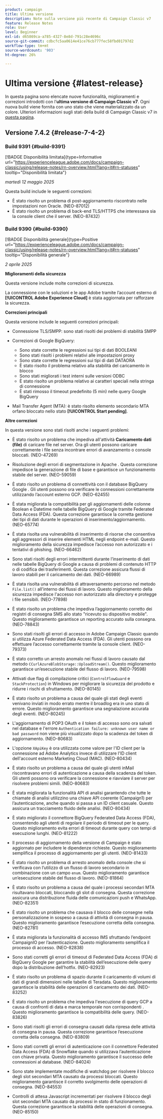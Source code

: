 ```yaml
---
product: campaign
title: Ultima versione
description: Note sulla versione più recente di Campaign Classic v7
feature: Release Notes
role: User
level: Beginner
exl-id: d65869ca-a785-4327-8e8d-791c28e4696c
source-git-commit: cdbcfc5aa0614e41ce76cb777fec58fbd01797d2
workflow-type: tm+mt
source-wordcount: '903'
ht-degree: 26%

---
```


# Ultima versione {#latest-release}

In questa pagina sono elencate nuove funzionalità, miglioramenti e correzioni introdotti con l’**ultima versione di Campaign Classic v7**. Ogni nuova build viene fornita con uno stato che viene materializzato da un colore. Ulteriori informazioni sugli stati della build di Campaign Classic v7 in [questa pagina](rn-overview.md).

## Versione 7.4.2  {#release-7-4-2}

### Build 9391 {#build-9391}

[!BADGE Disponibilità limitata]{type=Informative url="https://experienceleague.adobe.com/docs/campaign-classic/using/release-notes/rn-overview.html?lang=it#rn-statuses" tooltip="Disponibilità limitata"}

_martedì 12 maggio 2025_

Questa build include le seguenti correzioni:

* È stato risolto un problema di post-aggiornamento riscontrato nelle impostazioni non Oracle. (NEO-87012)
* È stato risolto un problema di back-end TLS/HTTPS che interessava sia la console client che il server. (NEO-87432)

### Build 9390 {#build-9390}

[!BADGE Disponibilità generale]{type=Positive url="https://experienceleague.adobe.com/docs/campaign-classic/using/release-notes/rn-overview.html?lang=it#rn-statuses" tooltip="Disponibilità generale"}

_2 aprile 2025_

<!--
### Compatibility updates {#comp-7-4-2}

This release comes with the following compatibility updates:

* JQuery library update: fixes multiple UI issues (reports, web apps)
* PostgreSQL 15 and 16

-->

**Miglioramenti della sicurezza**

Questa versione include molte correzioni di sicurezza.

La connessione con le soluzioni e le app Adobe tramite l’account esterno di **[!UICONTROL Adobe Experience Cloud]** è stata aggiornata per rafforzare la sicurezza.

**Correzioni principali**

Questa versione include le seguenti correzioni principali:

* Connessione TLS/SMPP: sono stati risolti dei problemi di stabilità SMPP

* Correzioni di Google BigQuery:

   * Sono state corrette le regressioni sui tipi di dati BOOLEANI
   * Sono stati risolti i problemi relativi alle impostazioni proxy
   * Sono state corrette le regressioni sui tipi di dati DATAORA
   * È stato risolto il problema relativo alla stabilità del caricamento in blocco
   * Sono stati migliorati i test interni sulle versioni ODBC
   * È stato risolto un problema relativo ai caratteri speciali nella stringa di connessione
   * È stati rimosso il timeout predefinito (5 min) nelle query Google BigQuery

* Mail Transfer Agent (MTA): è stato risolto elemento secondario MTA orfano bloccato nello stato **[!UICONTROL Start pending]**.


**Altre correzioni**

In questa versione sono stati risolti anche i seguenti problemi:

* È stato risolto un problema che impediva all&#39;attività **Caricamento dati (file)** di caricare file nel server<!--after an upgrade to version 8.3.8-->. Ora gli utenti possono caricare correttamente i file senza incontrare errori di avanzamento o console bloccati. (NEO-47269)

* Risoluzione degli errori di segmentazione in Apache <!--following an upgrade to Adobe Campaign Classic 7.2.2 build 9349-->. Questa correzione impedisce la generazione di file di base e garantisce un funzionamento stabile del server. (NEO-59059)

* È stato risolto un problema di connettività con il database BigQuery Google <!--after upgrading to version 7.3.3 build 9359-->. Gli utenti possono ora verificare le connessioni correttamente utilizzando l’account esterno GCP. (NEO-62455)

* È stata migliorata la compatibilità per gli aggiornamenti delle colonne Boolean e Datetime nelle tabelle BigQuery di Google tramite Federated Data Access (FDA). Questa correzione garantisce la corretta gestione dei tipi di dati durante le operazioni di inserimento/aggiornamento. (NEO-65774)

* È stata risolta una vulnerabilità di inserimento di risorse che consentiva agli aggressori di inserire elementi HTML negli endpoint e-mail. Questo miglioramento della sicurezza impedisce l’accesso non autorizzato e i tentativi di phishing. (NEO-66462)

* Sono stati risolti degli errori intermittenti durante l’inserimento di dati nelle tabelle BigQuery di Google a causa di problemi di contenuto HTTP o di codifica dei trasferimenti. Questa correzione assicura flussi di lavoro stabili per il caricamento dei dati. (NEO-66989)

* È stata risolta una vulnerabilità di attraversamento percorso nel metodo `File.list()` all&#39;interno dei flussi di lavoro. Questo miglioramento della sicurezza impedisce l&#39;accesso non autorizzato alla directory e protegge i file sensibili. (NEO-77898)

* È stato risolto un problema che impediva l’aggiornamento corretto dei registri di consegna SMS allo stato &quot;ricevuto su dispositivo mobile&quot;. Questo miglioramento garantisce un reporting accurato sulla consegna. (NEO-78843)

* Sono stati risolti gli errori di accesso in Adobe Campaign Classic quando si utilizza Azure Federated Data Access (FDA). Gli utenti possono ora effettuare l’accesso correttamente tramite la console client. (NEO-79373)

* È stato corretto un arresto anomalo nei flussi di lavoro causato dal metodo `CCurlAzureBlobStorage::UploadStream()`. Questo miglioramento garantisce un’esecuzione stabile del flusso di lavoro. (NEO-79598)

* Attivati due flag di compilazione critici (`ControlFlowGuard` e `StackProtection`) in Windows per migliorare la sicurezza del prodotto e ridurre i rischi di sfruttamento. (NEO-80145)

* È stato risolto un problema a causa del quale gli stati degli eventi venivano inviati in modo errato mentre il broadlog era in uno stato di errore. Questo miglioramento garantisce una segnalazione accurata degli eventi. (NEO-80245)

* L&#39;aggiornamento di POP3 OAuth e il token di accesso sono ora salvati nel database e l&#39;errore `Authentication failure: unknown user name or bad password` non viene più visualizzato dopo la scadenza del token di aggiornamento. (NEO-80683)

* L&#39;opzione `XApiKey` è ora utilizzata come valore per l&#39;ID client per la connessione ad Adobe Analytics invece di utilizzare l&#39;ID client dell&#39;account esterno Marketing Cloud (MAC). (NEO-80434)

* È stato risolto un problema a causa del quale gli utenti inMail riscontravano errori di autenticazione a causa della scadenza del token. Gli utenti possono ora verificare la connessione e riavviare il server per risolvere problemi simili. (NEO-80683)

* È stata migliorata la funzionalità API di analisi garantendo che tutte le chiamate di analisi utilizzino una chiave API coerente (Campaign1) per l’autenticazione, anche quando si passa a un ID client casuale. Questo assicura un tracciamento fluido delle analisi. (NEO-80434)

* È stato migliorato il connettore BigQuery Federated Data Access (FDA), consentendo agli utenti di regolare il periodo di timeout per le query. Questo miglioramento evita errori di timeout durante query con tempi di esecuzione lunghi. (NEO-81222)

* Il processo di aggiornamento della versione di Campaign <!--7.4.1--> è stato aggiornato per includere le dipendenze richieste. Questo miglioramento semplifica il processo di aggiornamento per gli utenti. (NEO-81433)

* È stato risolto un problema di arresto anomalo della console che si verificava con l’utilizzo di un flusso di lavoro secondario in combinazione con un campo `enum`. Questo miglioramento garantisce un’esecuzione stabile del flusso di lavoro. (NEO-81864)

* È stato risolto un problema a causa del quale i processi secondari MTA risultavano bloccati, bloccando gli slot di consegna. Questa correzione assicura una distribuzione fluida delle comunicazioni push e WhatsApp. (NEO-82351)

* È stato risolto un problema che causava il blocco delle consegne nella personalizzazione in sospeso a causa di attività di consegna in pausa. Questo miglioramento garantisce l’esecuzione corretta della consegna. (NEO-82781)

* È stata migliorata la funzionalità di accesso IMS sfruttando l’endpoint CampaignIO per l’autenticazione. Questo miglioramento semplifica il processo di accesso. (NEO-82838)

* Sono stati corretti gli errori di timeout di Federated Data Access (FDA) di BigQuery Google per garantire la stabilità dell’esecuzione delle query dopo la distribuzione dell’hotfix. (NEO-82923)

* È stato risolto un problema di spazio durante il caricamento di volumi di dati di grandi dimensioni nelle tabelle di Teradata. Questo miglioramento garantisce la stabilità delle operazioni di caricamento dei dati. (NEO-83252)

* È stato risolto un problema che impediva l&#39;esecuzione di query GCP a causa di confronti di data e marca temporale non corrispondenti <!--after upgrading to version 9383-->. Questo miglioramento garantisce la compatibilità delle query. (NEO-83826)

* Sono stati risolti gli errori di consegna causati dalla ripresa delle attività di consegna in pausa. Questa correzione garantisce l’esecuzione corretta della consegna. (NEO-83809)

* Sono stati corretti gli errori di autenticazione con il connettore Federated Data Access (FDA) di Snowflake quando si utilizzava l’autenticazione con chiave privata. Questo miglioramento garantisce il successo delle connessioni al database. (NEO-84024)

* Sono state implementate modifiche di watchdog per risolvere il blocco degli slot secondari MTA causato da processi bloccati. Questo miglioramento garantisce il corretto svolgimento delle operazioni di consegna. (NEO-84553)

* Controlli di attesa Javascript incrementati per risolvere il blocco degli slot secondari MTA causato da processi in stato di funzionamento. Questa correzione garantisce la stabilità delle operazioni di consegna. (NEO-85150)

